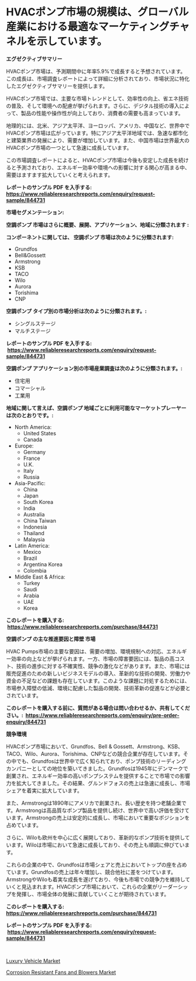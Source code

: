 <p><h1>HVACポンプ市場の規模は、グローバル産業における最適なマーケティングチャネルを示しています。</h1></p><p><strong>エグゼクティブサマリー</strong></p>
<p><p>HVACポンプ市場は、予測期間中に年率5.9%で成長すると予想されています。この成長は、市場調査レポートによって詳細に分析されており、市場状況に特化したエグゼクティブサマリーを提供します。</p><p>HVACポンプ市場では、主要な市場トレンドとして、効率性の向上、省エネ技術の普及、そして環境への配慮が挙げられます。さらに、デジタル技術の導入によって、製品の性能や操作性が向上しており、消費者の需要も高まっています。</p><p>地理的には、北米、アジア太平洋、ヨーロッパ、アメリカ、中国など、世界中でHVACポンプ市場は広がっています。特にアジア太平洋地域では、急速な都市化と建築業界の発展により、需要が増加しています。また、中国市場は世界最大のHVACポンプ市場の一つとして急速に成長しています。</p><p>この市場調査レポートによると、HVACポンプ市場は今後も安定した成長を続けると予測されており、エネルギー効率や環境への影響に対する関心が高まる中、需要はますます拡大していくと考えられます。</p></p>
<p><strong>レポートのサンプル PDF を入手する: <a href="https://www.reliableresearchreports.com/enquiry/request-sample/844731">https://www.reliableresearchreports.com/enquiry/request-sample/844731</a></strong></p>
<p><strong>市場セグメンテーション:</strong></p>
<p><strong> 空調ポンプ 市場はさらに概要、展開、アプリケーション、地域に分類されます :</strong></p>
<p><strong>コンポーネントに関しては、 空調ポンプ 市場は次のように分類されます: &nbsp;</strong></p>
<p><ul><li>Grundfos</li><li>Bell&Gossett</li><li>Armstrong</li><li>KSB</li><li>TACO</li><li>Wilo</li><li>Aurora</li><li>Torishima</li><li>CNP</li></ul></p>
<p><strong> 空調ポンプ タイプ別の市場分析は次のように分類されます。:</strong></p>
<p><ul><li>シングルステージ</li><li>マルチステージ</li></ul></p>
<p><strong>レポートのサンプル PDF を入手する: &nbsp;<a href="https://www.reliableresearchreports.com/enquiry/request-sample/844731">https://www.reliableresearchreports.com/enquiry/request-sample/844731</a></strong></p>
<p><strong> 空調ポンプ アプリケーション別の市場産業調査は次のように分類されます。:</strong></p>
<p><ul><li>住宅用</li><li>コマーシャル</li><li>工業用</li></ul></p>
<p><strong>地域に関して言えば、空調ポンプ 地域ごとに利用可能なマーケットプレーヤーは次のとおりです。:</strong></p>
<p><ul>
    <li>
        North America:
        <ul>
            <li>United States</li>
            <li>Canada</li>
        </ul>
    </li>
    <li>
        Europe:
        <ul>
            <li>Germany</li>
            <li>France</li>
            <li>U.K.</li>
            <li>Italy</li>
            <li>Russia</li>
        </ul>
    </li>
    <li>
        Asia-Pacific:
        <ul>
            <li>China</li>
            <li>Japan</li>
            <li>South Korea</li>
            <li>India</li>
            <li>Australia</li>
            <li>China Taiwan</li>
            <li>Indonesia</li>
            <li>Thailand</li>
            <li>Malaysia</li>
        </ul>
    </li>
    <li>
        Latin America:
        <ul>
            <li>Mexico</li>
            <li>Brazil</li>
            <li>Argentina Korea</li>
            <li>Colombia</li>
        </ul>
    </li>
    <li>
        Middle East & Africa:
        <ul>
            <li>Turkey</li>
            <li>Saudi</li>
            <li>Arabia</li>
            <li>UAE</li>
            <li>Korea</li>
        </ul>
    </li>
    </ul></p>
<p><strong>このレポートを購入する: &nbsp;<a href="https://www.reliableresearchreports.com/purchase/844731">https://www.reliableresearchreports.com/purchase/844731</a></strong></p>
<p><strong>空調ポンプ の主な推進要因と障壁 市場</strong></p>
<p><p>HVAC Pumps市場の主要な要因は、需要の増加、環境規制への対応、エネルギー効率の向上などが挙げられます。一方、市場の障害要因には、製品の高コスト、技術の進歩に対する不確実性、競争の激化などがあります。また、市場には販売促進のための新しいビジネスモデルの導入、革新的な技術の開発、労働力や資金の不足などの課題も存在しています。このような課題に対処するためには、市場参入障壁の低減、環境に配慮した製品の開発、技術革新の促進などが必要とされています。</p></p>
<p><strong>このレポートを購入する前に、質問がある場合は問い合わせるか、共有してください。:&nbsp; <a href="https://www.reliableresearchreports.com/enquiry/pre-order-enquiry/844731">https://www.reliableresearchreports.com/enquiry/pre-order-enquiry/844731</a></strong></p>
<p><strong>競争環境</strong></p>
<p><p>HVACポンプ市場において、Grundfos、Bell & Gossett、Armstrong、KSB、TACO、Wilo、Aurora、Torishima、CNPなどの競合企業が存在しています。その中でも、Grundfosは世界中で広く知られており、ポンプ技術のリーディングカンパニーとしての地位を築いてきました。Grundfosは1945年にデンマークで創業され、エネルギー効率の高いポンプシステムを提供することで市場での影響力を拡大してきました。その結果、グルンドフォスの売上は急速に成長し、市場シェアを着実に拡大しています。</p><p>また、Armstrongは1890年にアメリカで創業され、長い歴史を持つ老舗企業です。Armstrongは高品質なポンプ製品を提供し続け、世界中で高い評価を受けています。Armstrongの売上は安定的に成長し、市場において重要なポジションを占めています。</p><p>さらに、Wiloも欧州を中心に広く展開しており、革新的なポンプ技術を提供しています。Wiloは市場において急速に成長しており、その売上も順調に伸びています。</p><p>これらの企業の中で、Grundfosは市場シェアと売上においてトップの座を占めています。Grundfosの売上は年々増加し、競合他社に差をつけています。ArmstrongやWiloも着実な成長を遂げており、今後も市場での競争力を維持していくと見込まれます。HVACポンプ市場において、これらの企業がリーダーシップを発揮し、市場全体の発展に貢献していくことが期待されています。</p></p>
<p><strong>このレポートを購入する: &nbsp; <a href="https://www.reliableresearchreports.com/purchase/844731">https://www.reliableresearchreports.com/purchase/844731</a></strong></p>
<p><strong>レポートのサンプル PDF を入手する: &nbsp;<a href="https://www.reliableresearchreports.com/enquiry/request-sample/844731">https://www.reliableresearchreports.com/enquiry/request-sample/844731</a></strong><strong></strong></p>
<p>&nbsp;</p>
<p><p><a href="https://zircon-bluebell-299.notion.site/Luxury-Vehicle-Market-Furnish-Information-about-Market-Size-Market-Share-Market-Dynamics-and-Proj-ea5a3391474040069ba09cd131f0ffa2">Luxury Vehicle Market</a></p><p><a href="https://issuu.com/reportprime-2/docs/corrosion-resistant-fans-and-blowers-market-size-2">Corrosion Resistant Fans and Blowers Market</a></p></p>